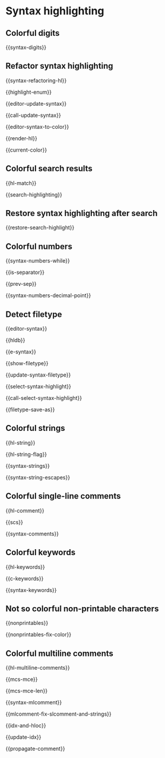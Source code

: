 # Syntax highlighting

## Colorful digits

{{syntax-digits}}

## Refactor syntax highlighting

{{syntax-refactoring-hl}}

{{highlight-enum}}

{{editor-update-syntax}}

{{call-update-syntax}}

{{editor-syntax-to-color}}

{{render-hl}}

{{current-color}}

## Colorful search results

{{hl-match}}

{{search-highlighting}}

## Restore syntax highlighting after search

{{restore-search-highlight}}

## Colorful numbers

{{syntax-numbers-while}}

{{is-separator}}

{{prev-sep}}

{{syntax-numbers-decimal-point}}

## Detect filetype

{{editor-syntax}}

{{hldb}}

{{e-syntax}}

{{show-filetype}}

{{update-syntax-filetype}}

{{select-syntax-highlight}}

{{call-select-syntax-highlight}}

{{filetype-save-as}}

## Colorful strings

{{hl-string}}

{{hl-string-flag}}

{{syntax-strings}}

{{syntax-string-escapes}}

## Colorful single-line comments

{{hl-comment}}

{{scs}}

{{syntax-comments}}

## Colorful keywords

{{hl-keywords}}

{{c-keywords}}

{{syntax-keywords}}

## Not so colorful non-printable characters

{{nonprintables}}

{{nonprintables-fix-color}}

## Colorful multiline comments

{{hl-multiline-comments}}

{{mcs-mce}}

{{mcs-mce-len}}

{{syntax-mlcomment}}

{{mlcomment-fix-slcomment-and-strings}}

{{idx-and-hloc}}

{{update-idx}}

{{propagate-comment}}

